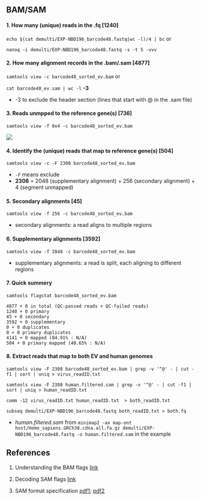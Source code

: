 ## BAM/SAM 


#### 1. How many (unique) reads in the .fq [1240]

```echo $(cat demulti/EXP-NBD196_barcode48.fastq|wc -l)/4 | bc``` or 

```nanoq -i demulti/EXP-NBD196_barcode48.fastq -s -t 5 -vvv```


#### 2. How many alignment records in the .bam/.sam [4877]

```samtools view -c barcode48_sorted_ev.bam``` or 

```cat barcode48_ev.sam | wc -l``` __-3__

* -3 to exclude the header section (lines that start with @ in the .sam file)


#### 3. Reads unmpped to the reference gene(s) [736]


```samtools view -f 0x4 -c barcode48_sorted_ev.bam```


![](table.png)


#### 4. Identify the (unique) reads that map to reference gene(s) [504]

```samtools view -c -F 2308 barcode48_sorted_ev.bam```


* ```-F``` means exclude
*  __2308__ = 2048 (supplementary alignment) + 256 (secondary alignment) + 4 (segment unmapped)
	

#### 5. Secondary alignments [45]

```samtools view -f 256 -c barcode48_sorted_ev.bam```


* secondary alignments: a read aligns to multiple regions 


#### 6. Supplementary alignments [3592]

```samtools view -f 2048 -c barcode48_sorted_ev.bam```

* supplementary alignments: a read is split, each aligning to different regions


#### 7. Quick summery

```samtools flagstat barcode48_sorted_ev.bam```

~~~
4877 + 0 in total (QC-passed reads + QC-failed reads) 
1240 + 0 primary 
45 + 0 secondary 
3592 + 0 supplementary 
0 + 0 duplicates 
0 + 0 primary duplicates 
4141 + 0 mapped (84.91% : N/A) 
504 + 0 primary mapped (40.65% : N/A)
~~~



#### 8. Extract reads that map to both EV and human genomes

```
samtools view -F 2308 barcode48_sorted_ev.bam | grep -v '^@' - | cut -f1 | sort | uniq > virus_readID.txt

samtools view -F 2308 human.filtered.sam | grep -v '^@' - | cut -f1 | sort | uniq > human_readID.txt

comm -12 virus_readID.txt human_readID.txt  > both_readID.txt

subseq demulti/EXP-NBD196_barcode48.fastq both_readID.txt > both.fq

```

* _human.filtered.sam_ from `minimap2 -ax map-ont host/Homo_sapiens.GRCh38.cdna.all.fa.gz demulti/EXP-NBD196_barcode48.fastq -o human.filtered.sam` in the example
 



## References

1. Understanding the BAM flags [link](https://davetang.org/muse/2014/03/06/understanding-bam-flags/) 

2. Decoding SAM flags [link](http://broadinstitute.github.io/picard/explain-flags.html)

3. SAM format specification [pdf1](http://samtools.github.io/hts-specs/SAMv1.pdf); [pdf2](http://samtools.github.io/hts-specs/SAMtags.pdf) 